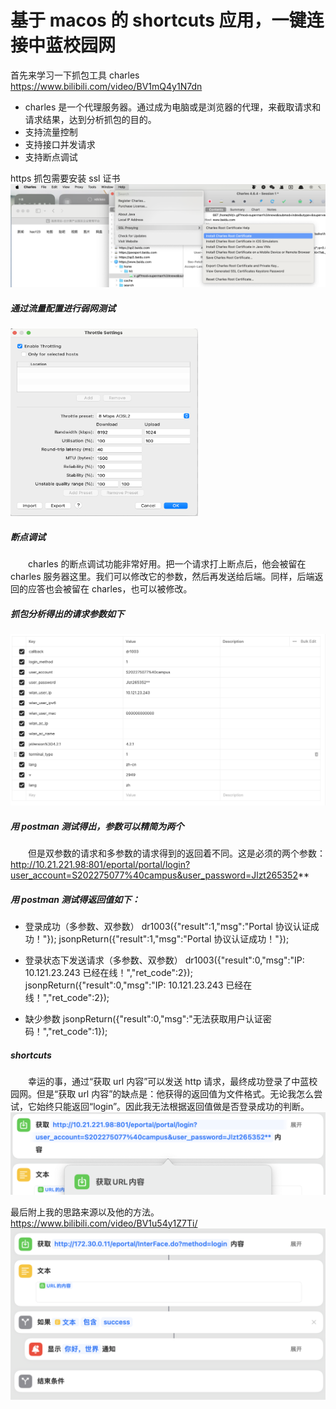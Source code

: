 # 基于 macos 的 shortcuts 应用，一键连接中蓝校园网

首先来学习一下抓包工具 charles
https://www.bilibili.com/video/BV1mQ4y1N7dn

- charles 是一个代理服务器。通过成为电脑或是浏览器的代理，来截取请求和请求结果，达到分析抓包的目的。
- 支持流量控制
- 支持接口并发请求
- 支持断点调试

https 抓包需要安装 ssl 证书
![](2023-10-12-19-42-58.png)

##### 通过流量配置进行弱网测试

<img src=2023-10-12-19-45-11.png style="height:300px;width:300px;" />

##### 断点调试

&emsp;&emsp;charles 的断点调试功能非常好用。把一个请求打上断点后，他会被留在 charles 服务器这里。我们可以修改它的参数，然后再发送给后端。同样，后端返回的应答也会被留在 charles，也可以被修改。

##### 抓包分析得出的请求参数如下

![](2023-10-13-00-29-46.png)

##### 用 postman 测试得出，参数可以精简为两个

&emsp;&emsp;但是双参数的请求和多参数的请求得到的返回着不同。这是必须的两个参数：http://10.21.221.98:801/eportal/portal/login?user_account=S202275077%40campus&user_password=Jlzt265352**

##### 用 postman 测试得返回值如下：

- 登录成功（多参数、双参数）
  dr1003({"result":1,"msg":"Portal 协议认证成功！"});
  jsonpReturn({"result":1,"msg":"Portal 协议认证成功！"});

- 登录状态下发送请求（多参数、双参数）
  dr1003({"result":0,"msg":"IP: 10.121.23.243 已经在线！","ret_code":2});
  jsonpReturn({"result":0,"msg":"IP: 10.121.23.243 已经在线！","ret_code":2});

- 缺少参数
  jsonpReturn({"result":0,"msg":"无法获取用户认证密码！","ret_code":1});

##### shortcuts

&emsp;&emsp;幸运的事，通过“获取 url 内容”可以发送 http 请求，最终成功登录了中蓝校园网。但是“获取 url 内容”的缺点是：他获得的返回值为文件格式。无论我怎么尝试，它始终只能返回“login”。因此我无法根据返回值做是否登录成功的判断。
![](2023-10-13-00-54-00.png)

最后附上我的思路来源以及他的方法。
https://www.bilibili.com/video/BV1u54y1Z7Ti/
![](2023-10-13-00-56-46.png)

